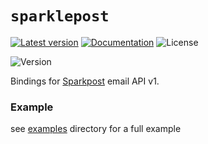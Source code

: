 # `sparklepost`

<!-- prettier-ignore-start -->

[![Latest version](https://img.shields.io/crates/v/sparklepost.svg)](https://crates.io/crates/sparklepost)
[![Documentation](https://docs.rs/sparklepost/badge.svg)](https://docs.rs/sparklepost)
![License](https://img.shields.io/crates/l/sparklepost.svg)
<!-- [![pipeline status](https://github.com/x52dev/sparklepost/badges/main/pipeline.svg)](https://github.com/x52dev/sparklepost/commits/main) -->
![Version](https://img.shields.io/badge/rustc-1.64+-ab6000.svg)

<!-- prettier-ignore-end -->

<!-- cargo-rdme start -->

Bindings for [Sparkpost] email API v1.

[Sparkpost]: https://sparkpost.com

<!-- cargo-rdme end -->

### Example

see [examples](https://gitlab.com/mygnu/spark_post/tree/main/examples) directory for a full example
